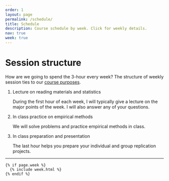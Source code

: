 ```yaml
---
order: 1
layout: page
permalink: /schedule/
title: Schedule
description: Course schedule by week. Click for weekly details.
nav: true
week: true
---
```


# Session structure

How are we going to spend the 3-hour every week? The structure of weekly session ties to our [course purposes](/#purposes).

1. Lecture on reading materials and statistics

    During the first hour of each week, I will typically give a lecture on the major points of the week. I will also answer any of your questions.

2. In class practice on empirical methods

    We will solve problems and practice empirical methods in class.

3. In class preparation and presentation

    The last hour helps you prepare your individual and group replication projects.


---
<div class="post">

    {% if page.week %}
      {% include week.html %}
    {% endif %}

</div>
